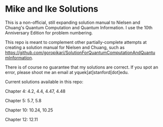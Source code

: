 # Mike and Ike Solutions 

This is a non-official, still expanding solution manual to Nielsen and Chuang's Quantum Computation and Quantum Information. I use the 10th Anniversary Edition for problem numbering.

This repo is meant to complement other partially-complete attempts at creating a solution manual for Nielsen and Chuang, such as https://github.com/goropikari/SolutionForQuantumComputationAndQuantumInformation.

There is of course no guarantee that my solutions are correct. If you spot an error, please shoot me an email at yquek[at]stanford[dot]edu.

Current solutions available in this repo:

Chapter 4: 4.2, 4.4, 4.47, 4.48

Chapter 5: 5.7, 5.8

Chapter 10: 10.24, 10.25

Chapter 12: 12.11
